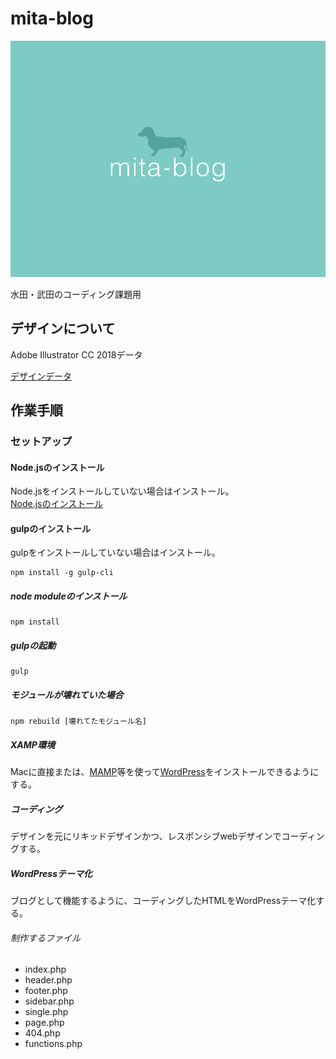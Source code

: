 # mita-blog

![mita-blog](https://github.com/takanashi66/mita-blog/blob/master/htdocs/screenshot.png)

水田・武田のコーディング課題用

## デザインについて
Adobe Illustrator CC 2018データ

[デザインデータ](https://github.com/takanashi66/mita-blog/tree/master/design)

## 作業手順

### セットアップ

#### Node.jsのインストール
Node.jsをインストールしていない場合はインストール。  
[Node.jsのインストール](https://nodejs.org/ja/)

#### gulpのインストール
gulpをインストールしていない場合はインストール。
```
npm install -g gulp-cli
```

##### node moduleのインストール

```
npm install
```

##### gulpの起動

```
gulp
```

##### モジュールが壊れていた場合

```
npm rebuild [壊れてたモジュール名]
```

##### XAMP環境
Macに直接または、[MAMP](https://www.mamp.info/en/)等を使って[WordPress](https://ja.wordpress.org/download/)をインストールできるようにする。

##### コーディング
デザインを元にリキッドデザインかつ、レスポンシブwebデザインでコーディングする。

##### WordPressテーマ化
ブログとして機能するように、コーディングしたHTMLをWordPressテーマ化する。

###### 制作するファイル
+ index.php
+ header.php
+ footer.php
+ sidebar.php
+ single.php
+ page.php
+ 404.php
+ functions.php

